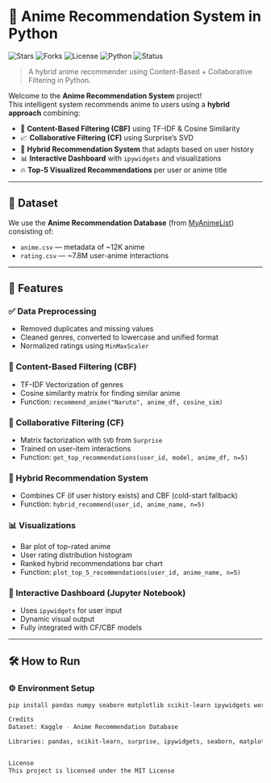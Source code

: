 # 🎌 Anime Recommendation System in Python 

![Stars](https://img.shields.io/github/stars/Anderoids/anime-recommendation-system?style=social)
![Forks](https://img.shields.io/github/forks/Anderoids/anime-recommendation-system?style=social)
![License](https://img.shields.io/github/license/Anderoids/anime-recommendation-system?color=blue)
![Python](https://img.shields.io/badge/python-3.9%2B-blue.svg)
![Status](https://img.shields.io/badge/status-active-success)

> A hybrid anime recommender using Content-Based + Collaborative Filtering in Python.

Welcome to the **Anime Recommendation System** project!  
This intelligent system recommends anime to users using a **hybrid approach** combining:

- 🎨 **Content-Based Filtering (CBF)** using TF-IDF & Cosine Similarity  
- 📈 **Collaborative Filtering (CF)** using Surprise’s SVD  
- 🧠 **Hybrid Recommendation System** that adapts based on user history  
- 📊 **Interactive Dashboard** with `ipywidgets` and visualizations  
- 🔥 **Top-5 Visualized Recommendations** per user or anime title

---

## 📂 Dataset

We use the **Anime Recommendation Database** (from [MyAnimeList](https://www.kaggle.com/datasets/CooperUnion/anime-recommendations-database)) consisting of:

- `anime.csv` — metadata of ~12K anime
- `rating.csv` — ~7.8M user-anime interactions

---

## 🚀 Features

### ✅ Data Preprocessing
- Removed duplicates and missing values
- Cleaned genres, converted to lowercase and unified format
- Normalized ratings using `MinMaxScaler`

### 🧠 Content-Based Filtering (CBF)
- TF-IDF Vectorization of genres
- Cosine similarity matrix for finding similar anime
- Function: `recommend_anime("Naruto", anime_df, cosine_sim)`

### 👥 Collaborative Filtering (CF)
- Matrix factorization with `SVD` from `Surprise`
- Trained on user-item interactions
- Function: `get_top_recommendations(user_id, model, anime_df, n=5)`

### 🔗 Hybrid Recommendation System
- Combines CF (if user history exists) and CBF (cold-start fallback)
- Function: `hybrid_recommend(user_id, anime_name, n=5)`

### 📊 Visualizations
- Bar plot of top-rated anime
- User rating distribution histogram
- Ranked hybrid recommendations bar chart
- Function: `plot_top_5_recommendations(user_id, anime_name, n=5)`

### 🧩 Interactive Dashboard (Jupyter Notebook)
- Uses `ipywidgets` for user input
- Dynamic visual output
- Fully integrated with CF/CBF models

---

## 🛠️ How to Run

### ⚙️ Environment Setup

```bash
pip install pandas numpy seaborn matplotlib scikit-learn ipywidgets wordcloud surprise

Credits
Dataset: Kaggle - Anime Recommendation Database

Libraries: pandas, scikit-learn, surprise, ipywidgets, seaborn, matplotlib, wordcloud


License
This project is licensed under the MIT License
